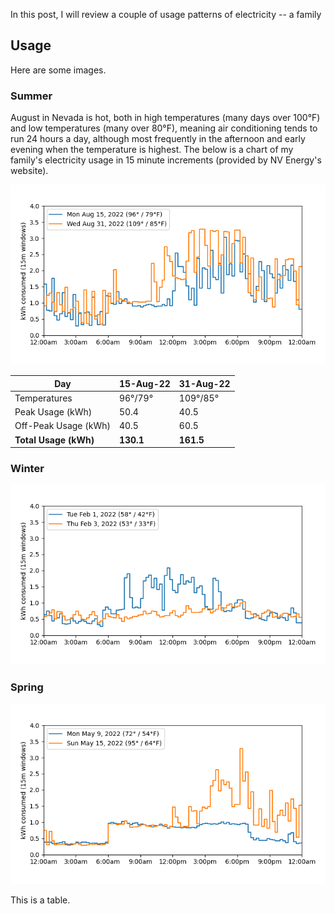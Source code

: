 In this post, I will review a couple of usage patterns of electricity -- a family 

## Usage

Here are some images. 

### Summer

August in Nevada is hot, both in high temperatures (many days over 100&deg;F) and low temperatures (many over 80&deg;F), meaning air conditioning 
tends to run 24 hours a day, although most frequently in the afternoon and early evening when the temperature is highest.  The below is a chart of 
my family's electricity usage in 15 minute increments (provided by NV Energy's website).  

![August Usage](/assets/images/post2_usage_Aug.png)

| Day | 15-Aug-22 | 31-Aug-22 |
|-------|--------|---------|
| Temperatures | 96&deg;/79&deg; | 109&deg;/85&deg; |
| Peak Usage (kWh) | 50.4 | 40.5 |
| Off-Peak Usage (kWh) | 40.5 | 60.5 |
| **Total Usage (kWh)**| **130.1** | **161.5** |

### Winter

![February Usage](/assets/images/post2_usage_Feb.png)

### Spring

![May Usage](/assets/images/post2_usage_May.png)






This is a table. 




